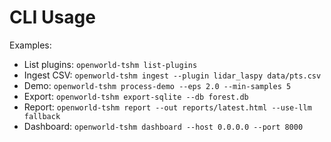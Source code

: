 CLI Usage
=========

Examples:

- List plugins: `openworld-tshm list-plugins`
- Ingest CSV: `openworld-tshm ingest --plugin lidar_laspy data/pts.csv`
- Demo: `openworld-tshm process-demo --eps 2.0 --min-samples 5`
- Export: `openworld-tshm export-sqlite --db forest.db`
- Report: `openworld-tshm report --out reports/latest.html --use-llm fallback`
- Dashboard: `openworld-tshm dashboard --host 0.0.0.0 --port 8000`


